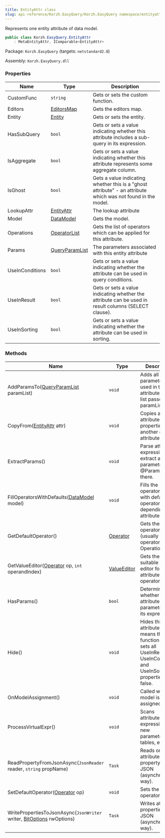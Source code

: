 ```yaml
---
title: EntityAttr class
slug: api-reference/Korzh.EasyQuery/Korzh.EasyQuery namespace/entityattr-class
---
```



Represents one entity attribute of data model.
```csharp
public class Korzh.EasyQuery.EntityAttr
    : MetaEntityAttr, IComparable<EntityAttr>

```
Package: `Korzh.EasyQuery` (targets: `netstandard2.0`)

Assembly: `Korzh.EasyQuery.dll`

### Properties

| Name | Type | Description | 
| --- | --- | --- | 
| CustomFunc | `string` | Gets or sets the custom function. | 
| Editors | [EditorsMap](/api-reference/korzh-easyquery/korzh-easyquery-namespace/editorsmap-class) | Gets the editors map. | 
| Entity | [Entity](/api-reference/korzh-easyquery/korzh-easyquery-namespace/entity-class) | Gets or sets the entity. | 
| HasSubQuery | `bool` | Gets or sets a value indicating whether this attribute includes a sub-query in its expression. | 
| IsAggregate | `bool` | Gets or sets a value indicating whether this attribute represents some aggregate column. | 
| IsGhost | `bool` | Gets a value indicating whether this is a "ghost attribute" - an attribute which was not found in the model. | 
| LookupAttr | [EntityAttr](/api-reference/korzh-easyquery/korzh-easyquery-namespace/entityattr-class) | The lookup attribute | 
| Model | [DataModel](/api-reference/korzh-easyquery/korzh-easyquery-namespace/datamodel-class) | Gets the model. | 
| Operations | [OperatorList](/api-reference/korzh-easyquery/korzh-easyquery-namespace/operatorlist-class) | Gets the list of operators which can be applied for this attribute. | 
| Params | [QueryParamList](/api-reference/korzh-easyquery/korzh-easyquery-namespace/queryparamlist-class) | The parameters associated with this entity attribute | 
| UseInConditions | `bool` | Gets or sets a value indicating whether the attribute can be used in query conditions. | 
| UseInResult | `bool` | Gets or sets a value indicating whether the attribute can be used in result columns (SELECT clause). | 
| UseInSorting | `bool` | Gets or sets a value indicating whether the attribute can be used in sorting. | 


### Methods

| Name | Type | Description | 
| --- | --- | --- | 
| AddParamsTo([QueryParamList](/api-reference/korzh-easyquery/korzh-easyquery-namespace/queryparamlist-class) paramList) | `void` | Adds all query parameters used in this attribute to the list passed via paramList. | 
| CopyFrom([EntityAttr](/api-reference/korzh-easyquery/korzh-easyquery-namespace/entityattr-class) attr) | `void` | Copies all attribute's properties from another entity attribute | 
| ExtractParams() | `void` | Parse attribute's expression and extract all parameters (like @Param1) used there. | 
| FillOperatorsWithDefaults([DataModel](/api-reference/korzh-easyquery/korzh-easyquery-namespace/datamodel-class) model) | `void` | Fills the operators list with default operators depending of attribute type. | 
| GetDefaultOperator() | [Operator](/api-reference/korzh-easyquery/korzh-easyquery-namespace/operator-class) | Gets the default operator (usually it is first operator in Operations list). | 
| GetValueEditor([Operator](/api-reference/korzh-easyquery/korzh-easyquery-namespace/operator-class) op, `int` operandIndex) | [ValueEditor](/api-reference/easydata-core/easydata-namespace/valueeditor-class) | Gets the most suitable value editor for this attribute and operator. | 
| HasParams() | `bool` | Determines whether this attribute has parameters in its expression. | 
| Hide() | `void` | Hides this entity attribute.  It means that this function just sets all UseInResult, UseInConditions and UseInSorting properties to <c>false</c>. | 
| OnModelAssignment() | `void` | Called when model is assigned. | 
| ProcessVirtualExpr() | `void` | Scans attribute's expression for new parameters, tables, etc | 
| ReadPropertyFromJsonAsync(`JsonReader` reader, `string` propName) | `Task` | Reads one attribute's property from JSON (asynchronous way). | 
| SetDefaultOperator([Operator](/api-reference/korzh-easyquery/korzh-easyquery-namespace/operator-class) op) | `void` | Sets the default operator. | 
| WritePropertiesToJsonAsync(`JsonWriter` writer, [BitOptions](/api-reference/easydata-core/easydata-namespace/bitoptions-class) rwOptions) | `Task` | Writes attribute properties to JSON (asynchronous way). |